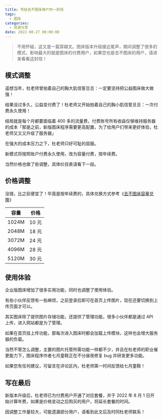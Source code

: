 ```yaml
---
title: 写给去不图床用户的一封信
tags:
  - 图床
categories:
  - 资源分享
date: 2022-08-27 00:00:00
---
```


> 不用怀疑，这又是一篇穿越文。图床版本升级接近尾声，期间调整了很多的模式，影响最大的就是图床的付费用户，如果您也是去不图床的用户，请进来看看这封信！

<!-- more -->

## 模式调整

遥想当年，杜老师曾拍着自己的胸大肌信誓旦旦：一定要坚持把公益图床做大做强！

结果没过多久，公益变付费了！杜老师又开始拍着自己的胸小肌信誓旦旦：一次付费永久使用！

结局就是每个月都要面临着 400 多的流量费，付费账号所有收益仅够维持服务器的成本「那是之前，新版图床程序需要更高配置，为了给用户们带来更好体验，杜老师又又又升级了服务器」

在强大的成本压力之下，杜老师只好可耻的屈服。

新模式将按照账户付费永久使用，改为容量付费，按年续费。

当然价格也做了些调整，具体价目表请看下一段。

## 价格调整

没错，比之前便宜了！毕竟是按年续费的，具体兑换方式参考《[去不图床容量兑换](https://dusays.com/496/)》

| 容量 | 价格 | 
| - | - |
| 1024M | 10 元 |
| 2048M | 18 元 |
| 3072M | 24 元 |
| 4096M | 28 元 |
| 5120M | 30 元 |

## 使用体验

企业版图床增加了很多实用功能，同时也调整了使用体验。

有些小伙伴反馈有一些麻烦，之前登录后即可在首页上传图片，现在还要切换到上传页面才可以。

其实图床除了提供图片存储功能，还提供了管理功能，很多小伙伴都是通过 API 上传，进入网站都是为了管理。

如果在首页挂上传功能，那每次进入图床时都会加载上传模块，这样也会增大服务器的负载。

当然不管怎么调整，主要的图片托管所需功能一样都不少，并且在杜老师的职业催更能力下，图床程序作者七月童鞋正在不分昼夜修复 bug 并研发更多功能。

如果您有任何建议，可留言在评论区内，杜老师第一时间反馈给七月童鞋！

## 写在最后

新版本升级后，杜老师已为付费用户开通了对应套餐，并于 2022 年 8 月 1 日开始计算年费，如果是价格变动之后购买的用户，将延长套餐的时间。

因调整工作量较大，可能遗漏部分用户，请看到此文后及时同杜老师联系！